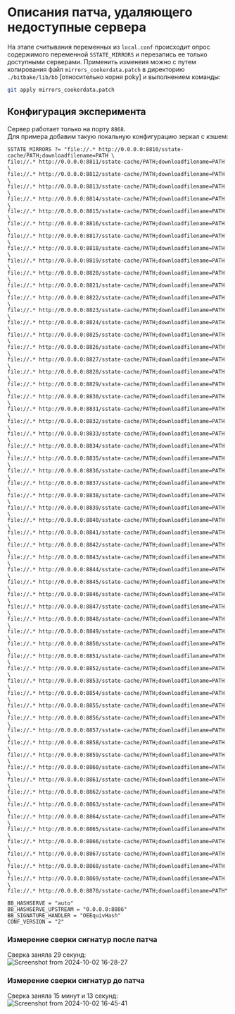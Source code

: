 # Описания патча, удаляющего недоступные сервера
На этапе считывания переменных из `local.conf` происходит опрос содержимого переменной `SSTATE_MIRRORS` и перезапись ее только доступными серверами.
Применить изменеия можно с путем копирования файл `mirrors_cookerdata.patch` в директорию `./bitbake/lib/bb` [относительно корня poky] и выполнением команды:
```bash
git apply mirrors_cookerdata.patch
```
## Конфигурация эксперимента
Сервер работает только на порту `8868`.  
Для примера добавим такую локальную конфигурацию зеркал с кэшем:
```
SSTATE_MIRRORS ?= "file://.* http://0.0.0.0:8810/sstate-cache/PATH;downloadfilename=PATH \
file://.* http://0.0.0.0:8811/sstate-cache/PATH;downloadfilename=PATH \
file://.* http://0.0.0.0:8812/sstate-cache/PATH;downloadfilename=PATH \
file://.* http://0.0.0.0:8813/sstate-cache/PATH;downloadfilename=PATH \
file://.* http://0.0.0.0:8814/sstate-cache/PATH;downloadfilename=PATH \
file://.* http://0.0.0.0:8815/sstate-cache/PATH;downloadfilename=PATH \
file://.* http://0.0.0.0:8816/sstate-cache/PATH;downloadfilename=PATH \
file://.* http://0.0.0.0:8817/sstate-cache/PATH;downloadfilename=PATH \
file://.* http://0.0.0.0:8818/sstate-cache/PATH;downloadfilename=PATH \
file://.* http://0.0.0.0:8819/sstate-cache/PATH;downloadfilename=PATH \
file://.* http://0.0.0.0:8820/sstate-cache/PATH;downloadfilename=PATH \
file://.* http://0.0.0.0:8821/sstate-cache/PATH;downloadfilename=PATH \
file://.* http://0.0.0.0:8822/sstate-cache/PATH;downloadfilename=PATH \
file://.* http://0.0.0.0:8823/sstate-cache/PATH;downloadfilename=PATH \
file://.* http://0.0.0.0:8824/sstate-cache/PATH;downloadfilename=PATH \
file://.* http://0.0.0.0:8825/sstate-cache/PATH;downloadfilename=PATH \
file://.* http://0.0.0.0:8826/sstate-cache/PATH;downloadfilename=PATH \
file://.* http://0.0.0.0:8827/sstate-cache/PATH;downloadfilename=PATH \
file://.* http://0.0.0.0:8828/sstate-cache/PATH;downloadfilename=PATH \
file://.* http://0.0.0.0:8829/sstate-cache/PATH;downloadfilename=PATH \
file://.* http://0.0.0.0:8830/sstate-cache/PATH;downloadfilename=PATH \
file://.* http://0.0.0.0:8831/sstate-cache/PATH;downloadfilename=PATH \
file://.* http://0.0.0.0:8832/sstate-cache/PATH;downloadfilename=PATH \
file://.* http://0.0.0.0:8833/sstate-cache/PATH;downloadfilename=PATH \
file://.* http://0.0.0.0:8834/sstate-cache/PATH;downloadfilename=PATH \
file://.* http://0.0.0.0:8835/sstate-cache/PATH;downloadfilename=PATH \
file://.* http://0.0.0.0:8836/sstate-cache/PATH;downloadfilename=PATH \
file://.* http://0.0.0.0:8837/sstate-cache/PATH;downloadfilename=PATH \
file://.* http://0.0.0.0:8838/sstate-cache/PATH;downloadfilename=PATH \
file://.* http://0.0.0.0:8839/sstate-cache/PATH;downloadfilename=PATH \
file://.* http://0.0.0.0:8840/sstate-cache/PATH;downloadfilename=PATH \
file://.* http://0.0.0.0:8841/sstate-cache/PATH;downloadfilename=PATH \
file://.* http://0.0.0.0:8842/sstate-cache/PATH;downloadfilename=PATH \
file://.* http://0.0.0.0:8843/sstate-cache/PATH;downloadfilename=PATH \
file://.* http://0.0.0.0:8844/sstate-cache/PATH;downloadfilename=PATH \
file://.* http://0.0.0.0:8845/sstate-cache/PATH;downloadfilename=PATH \
file://.* http://0.0.0.0:8846/sstate-cache/PATH;downloadfilename=PATH \
file://.* http://0.0.0.0:8847/sstate-cache/PATH;downloadfilename=PATH \
file://.* http://0.0.0.0:8848/sstate-cache/PATH;downloadfilename=PATH \
file://.* http://0.0.0.0:8849/sstate-cache/PATH;downloadfilename=PATH \
file://.* http://0.0.0.0:8850/sstate-cache/PATH;downloadfilename=PATH \
file://.* http://0.0.0.0:8851/sstate-cache/PATH;downloadfilename=PATH \
file://.* http://0.0.0.0:8852/sstate-cache/PATH;downloadfilename=PATH \
file://.* http://0.0.0.0:8853/sstate-cache/PATH;downloadfilename=PATH \
file://.* http://0.0.0.0:8854/sstate-cache/PATH;downloadfilename=PATH \
file://.* http://0.0.0.0:8855/sstate-cache/PATH;downloadfilename=PATH \
file://.* http://0.0.0.0:8856/sstate-cache/PATH;downloadfilename=PATH \
file://.* http://0.0.0.0:8857/sstate-cache/PATH;downloadfilename=PATH \
file://.* http://0.0.0.0:8858/sstate-cache/PATH;downloadfilename=PATH \
file://.* http://0.0.0.0:8859/sstate-cache/PATH;downloadfilename=PATH \
file://.* http://0.0.0.0:8860/sstate-cache/PATH;downloadfilename=PATH \
file://.* http://0.0.0.0:8861/sstate-cache/PATH;downloadfilename=PATH \
file://.* http://0.0.0.0:8862/sstate-cache/PATH;downloadfilename=PATH \
file://.* http://0.0.0.0:8863/sstate-cache/PATH;downloadfilename=PATH \
file://.* http://0.0.0.0:8864/sstate-cache/PATH;downloadfilename=PATH \
file://.* http://0.0.0.0:8865/sstate-cache/PATH;downloadfilename=PATH \
file://.* http://0.0.0.0:8866/sstate-cache/PATH;downloadfilename=PATH \
file://.* http://0.0.0.0:8867/sstate-cache/PATH;downloadfilename=PATH \
file://.* http://0.0.0.0:8868/sstate-cache/PATH;downloadfilename=PATH \
file://.* http://0.0.0.0:8869/sstate-cache/PATH;downloadfilename=PATH \
file://.* http://0.0.0.0:8870/sstate-cache/PATH;downloadfilename=PATH"

BB_HASHSERVE = "auto"  
BB_HASHSERVE_UPSTREAM = "0.0.0.0:8886"  
BB_SIGNATURE_HANDLER = "OEEquivHash"  
CONF_VERSION = "2"
```

### Измерение сверки сигнатур после патча
Сверка заняла 29 секунд:  
![Screenshot from 2024-10-02 16-28-27](https://github.com/user-attachments/assets/7bd1dfbd-45db-4f47-a8b4-a916d11e1766)

### Измерение сверки сигнатур до патча
Сверка заняла 15 минут и 13 секунд:  
![Screenshot from 2024-10-02 16-45-41](https://github.com/user-attachments/assets/075c9fea-208c-4ed2-8a23-bec6b36c183f)


